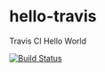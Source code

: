 # hello-travis
Travis CI Hello World

[![Build Status](https://app.travis-ci.com/rafamagalhas/hello-travis.svg?branch=master)](https://app.travis-ci.com/rafamagalhas/hello-travis)

